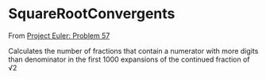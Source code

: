 # SquareRootConvergents

From [Project Euler: Problem 57](https://projecteuler.net/problem=57)

Calculates the number of fractions that contain a numerator with more digits than denominator in the first 1000 expansions of the continued fraction of √2